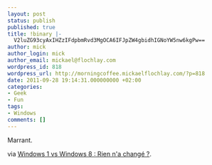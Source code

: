 ```yaml
---
layout: post
status: publish
published: true
title: !binary |-
  V2luZG93cyAxIHZzIFdpbmRvd3MgOCA6IFJpZW4gbidhIGNoYW5nw6kgPw==
author: mick
author_login: mick
author_email: mickael@flochlay.com
wordpress_id: 818
wordpress_url: http://morningcoffee.mickaelflochlay.com/?p=818
date: 2011-09-28 19:14:31.000000000 +02:00
categories:
- Geek
- Fun
tags:
- Windows
comments: []
---
```

Marrant.

via <a href="http://www.geeek.org/windows-1-vs-windows-8-rien-n-a-change-278.html?utm_source=feedburner&amp;utm_medium=feed&amp;utm_campaign=Feed%3A+blog-de-geeek+%28Geeek%29&amp;utm_content=Google+Reader">Windows 1 vs Windows 8 : Rien n'a changé ?</a>.
